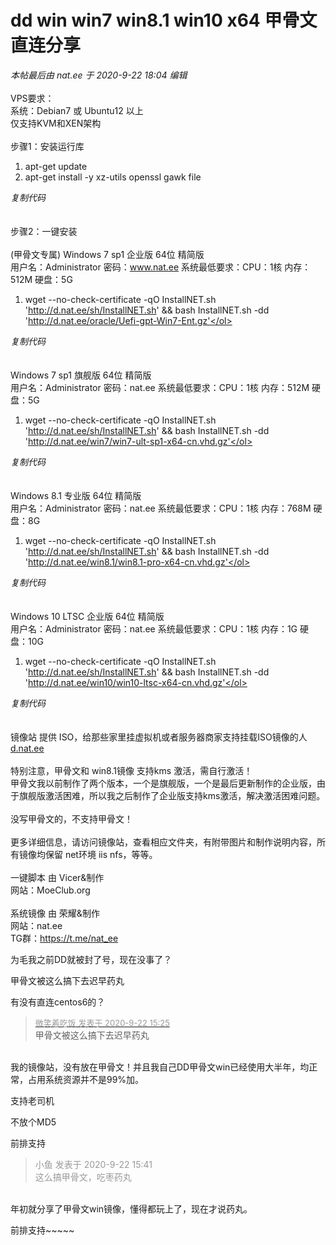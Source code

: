 # dd win win7 win8.1 win10 x64 甲骨文 直连分享


<i class="pstatus"> 本帖最后由 nat.ee 于 2020-9-22 18:04 编辑 </i><br />
<br />
VPS要求：<br />
系统：Debian7 或 Ubuntu12 以上<br />
仅支持KVM和XEN架构<br />
<br />
步骤1：安装运行库<br /><div class="blockcode"><div id="code_IBU"><ol><li>apt-get update<br /><li>apt-get install -y xz-utils openssl gawk file</ol></div><em onclick="copycode($('code_IBU'));">复制代码</em></div><br />
<br />
步骤2：一键安装<br />
<br />
(甲骨文专属) Windows 7 sp1 企业版 64位 精简版<br />
用户名：Administrator 密码：<a href="http://www.nat.ee" target="_blank">www.nat.ee</a> 系统最低要求：CPU：1核 内存：512M 硬盘：5G<br /><div class="blockcode"><div id="code_yi6"><ol><li>wget --no-check-certificate -qO InstallNET.sh 'http://d.nat.ee/sh/InstallNET.sh' &amp;&amp; bash InstallNET.sh -dd 'http://d.nat.ee/oracle/Uefi-gpt-Win7-Ent.gz'</ol></div><em onclick="copycode($('code_yi6'));">复制代码</em></div><br />
<br />
Windows 7 sp1 旗舰版 64位 精简版<br />
用户名：Administrator 密码：nat.ee 系统最低要求：CPU：1核 内存：512M 硬盘：5G<br /><div class="blockcode"><div id="code_zY9"><ol><li>wget --no-check-certificate -qO InstallNET.sh 'http://d.nat.ee/sh/InstallNET.sh' &amp;&amp; bash InstallNET.sh -dd 'http://d.nat.ee/win7/win7-ult-sp1-x64-cn.vhd.gz'</ol></div><em onclick="copycode($('code_zY9'));">复制代码</em></div><br />
<br />
Windows 8.1 专业版 64位 精简版<br />
用户名：Administrator 密码：nat.ee 系统最低要求：CPU：1核 内存：768M 硬盘：8G<br /><div class="blockcode"><div id="code_lE6"><ol><li>wget --no-check-certificate -qO InstallNET.sh 'http://d.nat.ee/sh/InstallNET.sh' &amp;&amp; bash InstallNET.sh -dd 'http://d.nat.ee/win8.1/win8.1-pro-x64-cn.vhd.gz'</ol></div><em onclick="copycode($('code_lE6'));">复制代码</em></div><br />
<br />
Windows 10 LTSC 企业版 64位 精简版<br />
用户名：Administrator 密码：nat.ee 系统最低要求：CPU：1核 内存：1G 硬盘：10G<br /><div class="blockcode"><div id="code_gN5"><ol><li>wget --no-check-certificate -qO InstallNET.sh 'http://d.nat.ee/sh/InstallNET.sh' &amp;&amp; bash InstallNET.sh -dd 'http://d.nat.ee/win10/win10-ltsc-x64-cn.vhd.gz'</ol></div><em onclick="copycode($('code_gN5'));">复制代码</em></div><br />
<br />
镜像站 提供 ISO，给那些家里挂虚拟机或者服务器商家支持挂载ISO镜像的人<br />
<a href="http://d.nat.ee" target="_blank">d.nat.ee</a><br />
<br />
特别注意，甲骨文和 win8.1镜像 支持kms 激活，需自行激活！<br />
甲骨文我以前制作了两个版本，一个是旗舰版，一个是最后更新制作的企业版，由于旗舰版激活困难，所以我之后制作了企业版支持kms激活，解决激活困难问题。<br />
<br />
没写甲骨文的，不支持甲骨文！<br />
<br />
更多详细信息，请访问镜像站，查看相应文件夹，有附带图片和制作说明内容，所有镜像均保留 net环境 iis nfs，等等。<br />
<br />
一键脚本 由 Vicer&amp;制作<br />
网站：MoeClub.org<br />
<br />
系统镜像 由 荣耀&amp;制作<br />
网站：nat.ee<br />
TG群：<a href="https://t.me/nat_ee" target="_blank">https://t.me/nat_ee</a>

为毛我之前DD就被封了号，现在没事了？

甲骨文被这么搞下去迟早药丸

有没有直连centos6的？

<div class="quote"><blockquote><font size="2"><a href="https://www.hostloc.com/forum.php?mod=redirect&amp;goto=findpost&amp;pid=9207175&amp;ptid=746834" target="_blank"><font color="#999999">微笑着吃饭 发表于 2020-9-22 15:25</font></a></font><br />
甲骨文被这么搞下去迟早药丸</blockquote></div><br />
我的镜像站，没有放在甲骨文！并且我自己DD甲骨文win已经使用大半年，均正常，占用系统资源并不是99%加。

支持老司机

不放个MD5

前排支持 <img src="static/image/smiley/yct/011.gif" smilieid="33" border="0" alt="" />

<div class="quote"><blockquote><font color="#999999">小鱼 发表于 2020-9-22 15:41</font><br />
<font color="#999999">这么搞甲骨文，吃枣药丸</font></blockquote></div><br />
年初就分享了甲骨文win镜像，懂得都玩上了，现在才说药丸。<br />


前排支持~~~~~<img id="aimg_GBxFN" onclick="zoom(this, this.src, 0, 0, 0)" class="zoom" src="https://cdn.jsdelivr.net/gh/hishis/forum-master/public/images/patch.gif" onmouseover="img_onmouseoverfunc(this)" onload="thumbImg(this)" border="0" alt="" />

